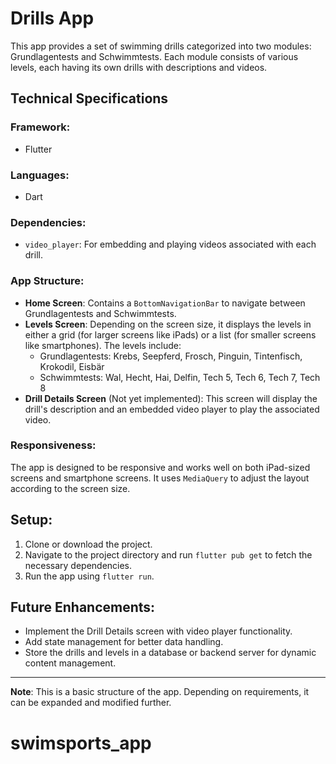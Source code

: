 
# Drills App

This app provides a set of swimming drills categorized into two modules: Grundlagentests and Schwimmtests. Each module consists of various levels, each having its own drills with descriptions and videos.

## Technical Specifications

### Framework:
- Flutter

### Languages:
- Dart

### Dependencies:
- `video_player`: For embedding and playing videos associated with each drill.

### App Structure:
- **Home Screen**: Contains a `BottomNavigationBar` to navigate between Grundlagentests and Schwimmtests.
- **Levels Screen**: Depending on the screen size, it displays the levels in either a grid (for larger screens like iPads) or a list (for smaller screens like smartphones). The levels include:
  - Grundlagentests: Krebs, Seepferd, Frosch, Pinguin, Tintenfisch, Krokodil, Eisbär
  - Schwimmtests: Wal, Hecht, Hai, Delfin, Tech 5, Tech 6, Tech 7, Tech 8
- **Drill Details Screen** (Not yet implemented): This screen will display the drill's description and an embedded video player to play the associated video.

### Responsiveness:
The app is designed to be responsive and works well on both iPad-sized screens and smartphone screens. It uses `MediaQuery` to adjust the layout according to the screen size.

## Setup:

1. Clone or download the project.
2. Navigate to the project directory and run `flutter pub get` to fetch the necessary dependencies.
3. Run the app using `flutter run`.

## Future Enhancements:
- Implement the Drill Details screen with video player functionality.
- Add state management for better data handling.
- Store the drills and levels in a database or backend server for dynamic content management.

---

**Note**: This is a basic structure of the app. Depending on requirements, it can be expanded and modified further.
# swimsports_app
